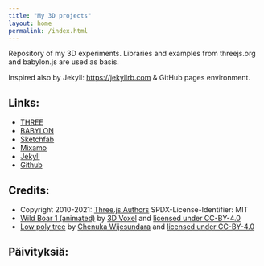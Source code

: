 ```yaml
---
title: "My 3D projects"
layout: home
permalink: /index.html
---
```

Repository of my 3D experiments. Libraries and examples from threejs.org and babylon.js are used as basis.

Inspired also by Jekyll: <https://jekyllrb.com> & GitHub pages environment.

## Links:

- [THREE](https://threejs.org/)
- [BABYLON](https://babylonjs.com/)
- [Sketchfab](https://sketchfab.com/3d-models/)
- [Mixamo](https://www.mixamo.com/)
- [Jekyll](https://jekyllrb.com/)
- [Github](https://github.com/jekyll/minima)

## Credits:

- Copyright 2010-2021: [Three.js Authors](https://threejs.org/) SPDX-License-Identifier: MIT
- [Wild Boar 1 (animated)](https://sketchfab.com/3d-models/wild-boar-1-animated-40db3607f0af4c069619c6cb686c42e7) by
[3D Voxel](https://sketchfab.com/3dvoxel) and
[licensed under CC-BY-4.0](http://creativecommons.org/licenses/by/4.0/)
- [Low poly tree](https://sketchfab.com/3d-models/low-poly-tree-70f0e767fc2f449fa6fef9c2308b395f) by
[Chenuka Wijesundara](https://sketchfab.com/ChenukaWijesundara) and
[licensed under CC-BY-4.0](http://creativecommons.org/licenses/by/4.0/)

## Päivityksiä:
